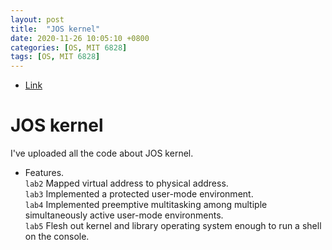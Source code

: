 ```yaml
---
layout: post
title:  "JOS kernel"
date: 2020-11-26 10:05:10 +0800
categories: [OS, MIT 6828]
tags: [OS, MIT 6828]
---
```

* [Link](https://github.com/cheng1621/6.828)
# JOS kernel
I've uploaded all the code about JOS kernel.
* Features.  
`lab2` Mapped virtual address to physical address.  
`lab3` Implemented a protected user-mode environment.  
`lab4` Implemented preemptive multitasking among multiple simultaneously active user-mode environments.  
`lab5` Flesh out kernel and library operating system enough to run a shell on the console.  

